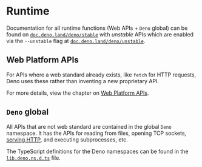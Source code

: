 # Runtime

Documentation for all runtime functions (Web APIs + `Deno` global) can be found
on [`doc.deno.land/deno/stable`](https://doc.deno.land/deno/stable@$CLI_VERSION)
with _unstable_ APIs which are enabled via the `--unstable` flag at
[`doc.deno.land/deno/unstable`](https://doc.deno.land/deno/unstable@$CLI_VERSION).

## Web Platform APIs

For APIs where a web standard already exists, like `fetch` for HTTP requests,
Deno uses these rather than inventing a new proprietary API.

For more details, view the chapter on
[Web Platform APIs](./runtime/web_platform_apis.md).

## `Deno` global

All APIs that are not web standard are contained in the global `Deno` namespace.
It has the APIs for reading from files, opening TCP sockets,
[serving HTTP](./runtime/http_server_apis.md), and executing subprocesses, etc.

The TypeScript definitions for the Deno namespaces can be found in the
[`lib.deno.ns.d.ts`](https://github.com/denoland/deno/blob/$CLI_VERSION/cli/dts/lib.deno.ns.d.ts)
file.
